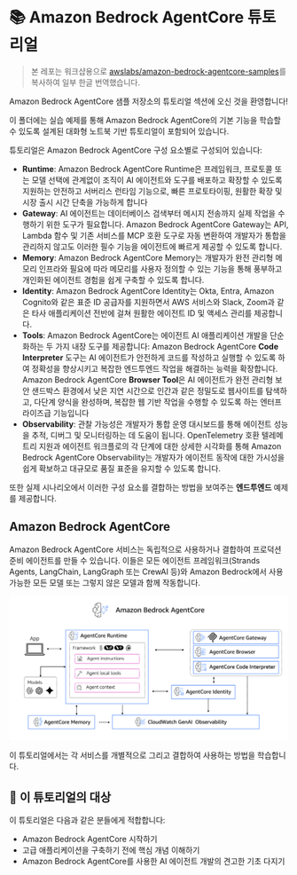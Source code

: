 # 📚 Amazon Bedrock AgentCore 튜토리얼

> 본 레포는 워크샵용으로 [awslabs/amazon-bedrock-agentcore-samples](https://github.com/awslabs/amazon-bedrock-agentcore-samples)를 복사하여 일부 한글 번역했습니다.

Amazon Bedrock AgentCore 샘플 저장소의 튜토리얼 섹션에 오신 것을 환영합니다!

이 폴더에는 실습 예제를 통해 Amazon Bedrock AgentCore의 기본 기능을 학습할 수 있도록 설계된 대화형 노트북 기반 튜토리얼이 포함되어 있습니다.

튜토리얼은 Amazon Bedrock AgentCore 구성 요소별로 구성되어 있습니다:

* **Runtime**: Amazon Bedrock AgentCore Runtime은 프레임워크, 프로토콜 또는 모델 선택에 관계없이 조직이 AI 에이전트와 도구를 배포하고 확장할 수 있도록 지원하는 안전하고 서버리스 런타임 기능으로, 빠른 프로토타이핑, 원활한 확장 및 시장 출시 시간 단축을 가능하게 합니다
* **Gateway**: AI 에이전트는 데이터베이스 검색부터 메시지 전송까지 실제 작업을 수행하기 위한 도구가 필요합니다. Amazon Bedrock AgentCore Gateway는 API, Lambda 함수 및 기존 서비스를 MCP 호환 도구로 자동 변환하여 개발자가 통합을 관리하지 않고도 이러한 필수 기능을 에이전트에 빠르게 제공할 수 있도록 합니다.
* **Memory**: Amazon Bedrock AgentCore Memory는 개발자가 완전 관리형 메모리 인프라와 필요에 따라 메모리를 사용자 정의할 수 있는 기능을 통해 풍부하고 개인화된 에이전트 경험을 쉽게 구축할 수 있도록 합니다.
* **Identity**: Amazon Bedrock AgentCore Identity는 Okta, Entra, Amazon Cognito와 같은 표준 ID 공급자를 지원하면서 AWS 서비스와 Slack, Zoom과 같은 타사 애플리케이션 전반에 걸쳐 원활한 에이전트 ID 및 액세스 관리를 제공합니다.
* **Tools**: Amazon Bedrock AgentCore는 에이전트 AI 애플리케이션 개발을 단순화하는 두 가지 내장 도구를 제공합니다: Amazon Bedrock AgentCore **Code Interpreter** 도구는 AI 에이전트가 안전하게 코드를 작성하고 실행할 수 있도록 하여 정확성을 향상시키고 복잡한 엔드투엔드 작업을 해결하는 능력을 확장합니다. Amazon Bedrock AgentCore **Browser Tool**은 AI 에이전트가 완전 관리형 보안 샌드박스 환경에서 낮은 지연 시간으로 인간과 같은 정밀도로 웹사이트를 탐색하고, 다단계 양식을 완성하며, 복잡한 웹 기반 작업을 수행할 수 있도록 하는 엔터프라이즈급 기능입니다
* **Observability**: 관찰 가능성은 개발자가 통합 운영 대시보드를 통해 에이전트 성능을 추적, 디버그 및 모니터링하는 데 도움이 됩니다. OpenTelemetry 호환 텔레메트리 지원과 에이전트 워크플로의 각 단계에 대한 상세한 시각화를 통해 Amazon Bedrock AgentCore Observability는 개발자가 에이전트 동작에 대한 가시성을 쉽게 확보하고 대규모로 품질 표준을 유지할 수 있도록 합니다.

또한 실제 시나리오에서 이러한 구성 요소를 결합하는 방법을 보여주는 **엔드투엔드** 예제를 제공합니다.

## Amazon Bedrock AgentCore

Amazon Bedrock AgentCore 서비스는 독립적으로 사용하거나 결합하여 프로덕션 준비 에이전트를 만들 수 있습니다. 이들은 모든 에이전트 프레임워크(Strands Agents, LangChain, LangGraph 또는 CrewAI 등)와 Amazon Bedrock에서 사용 가능한 모든 모델 또는 그렇지 않은 모델과 함께 작동합니다.

![Amazon Bedrock AgentCore 개요](images/agentcore_overview.png)

이 튜토리얼에서는 각 서비스를 개별적으로 그리고 결합하여 사용하는 방법을 학습합니다.

## 🎯 이 튜토리얼의 대상

이 튜토리얼은 다음과 같은 분들에게 적합합니다:

 - Amazon Bedrock AgentCore 시작하기
 - 고급 애플리케이션을 구축하기 전에 핵심 개념 이해하기
 - Amazon Bedrock AgentCore를 사용한 AI 에이전트 개발의 견고한 기초 다지기
